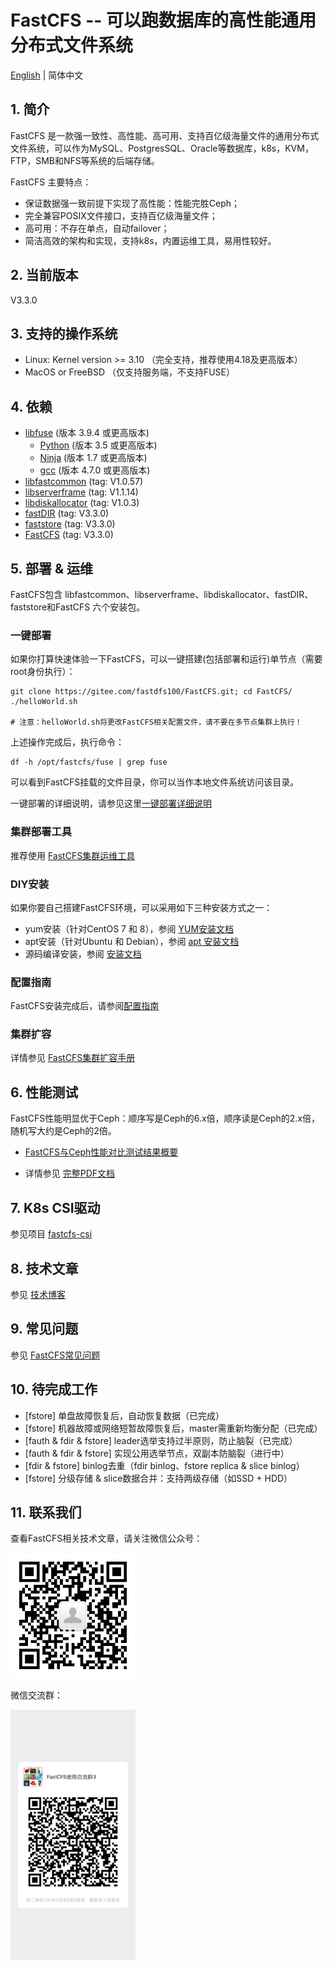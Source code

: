 # FastCFS -- 可以跑数据库的高性能通用分布式文件系统

[English](README.md) | 简体中文

## 1. 简介

FastCFS 是一款强一致性、高性能、高可用、支持百亿级海量文件的通用分布式文件系统，可以作为MySQL、PostgresSQL、Oracle等数据库，k8s，KVM，FTP，SMB和NFS等系统的后端存储。

FastCFS 主要特点：

* 保证数据强一致前提下实现了高性能：性能完胜Ceph；
* 完全兼容POSIX文件接口，支持百亿级海量文件；
* 高可用：不存在单点，自动failover；
* 简洁高效的架构和实现，支持k8s，内置运维工具，易用性较好。

## 2. 当前版本

V3.3.0

## 3. 支持的操作系统

* Linux: Kernel version >= 3.10 （完全支持，推荐使用4.18及更高版本）
* MacOS or FreeBSD  （仅支持服务端，不支持FUSE）

## 4. 依赖

* [libfuse](https://gitee.com/mirrors/libfuse) (版本 3.9.4 或更高版本)
    * [Python](https://python.org/) (版本 3.5 或更高版本)
    * [Ninja](https://ninja-build.org/) (版本 1.7 或更高版本)
    * [gcc](https://www.gnu.org/software/gcc/) (版本 4.7.0 或更高版本)
* [libfastcommon](https://gitee.com/fastdfs100/libfastcommon) (tag: V1.0.57)
* [libserverframe](https://gitee.com/fastdfs100/libserverframe) (tag: V1.1.14)
* [libdiskallocator](https://gitee.com/fastdfs100/libdiskallocator) (tag: V1.0.3)
* [fastDIR](https://gitee.com/fastdfs100/fastDIR) (tag: V3.3.0)
* [faststore](https://gitee.com/fastdfs100/faststore) (tag: V3.3.0)
* [FastCFS](https://gitee.com/fastdfs100/FastCFS) (tag: V3.3.0)

## 5. 部署 & 运维

FastCFS包含 libfastcommon、libserverframe、libdiskallocator、fastDIR、faststore和FastCFS 六个安装包。

### 一键部署

如果你打算快速体验一下FastCFS，可以一键搭建(包括部署和运行)单节点（需要root身份执行）：
```
git clone https://gitee.com/fastdfs100/FastCFS.git; cd FastCFS/
./helloWorld.sh

# 注意：helloWorld.sh将更改FastCFS相关配置文件，请不要在多节点集群上执行！
```

上述操作完成后，执行命令：
```
df -h /opt/fastcfs/fuse | grep fuse
```
可以看到FastCFS挂载的文件目录，你可以当作本地文件系统访问该目录。

一键部署的详细说明，请参见这里[一键部署详细说明](docs/Easy-install-detail-zh_CN.md)

### 集群部署工具

推荐使用 [FastCFS集群运维工具](docs/fcfs-ops-tool-zh_CN.md)

### DIY安装

如果你要自己搭建FastCFS环境，可以采用如下三种安装方式之一：

* yum安装（针对CentOS 7 和 8），参阅 [YUM安装文档](docs/YUMINSTALL-zh_CN.md)
* apt安装（针对Ubuntu 和 Debian），参阅 [apt 安装文档](docs/APT-INSTALL-zh_CN.md)
* 源码编译安装，参阅 [安装文档](docs/INSTALL-zh_CN.md)

### 配置指南

FastCFS安装完成后，请参阅[配置指南](docs/CONFIGURE-zh_CN.md)

### 集群扩容

详情参见 [FastCFS集群扩容手册](docs/cluster-expansion-zh_CN.md)

## 6. 性能测试

FastCFS性能明显优于Ceph：顺序写是Ceph的6.x倍，顺序读是Ceph的2.x倍，随机写大约是Ceph的2倍。

* [FastCFS与Ceph性能对比测试结果概要](docs/benchmark.md)

* 详情参见 [完整PDF文档](docs/benchmark-20210621.pdf)

## 7. K8s CSI驱动

参见项目 [fastcfs-csi](https://gitee.com/fastdfs100/fastcfs-csi)

## 8. 技术文章

参见 <a href="https://my.oschina.net/u/3334339" target="_blank">技术博客</a>

## 9. 常见问题

参见 [FastCFS常见问题](docs/FAQ-zh_CN.md)

## 10. 待完成工作

*  [fstore] 单盘故障恢复后，自动恢复数据（已完成）
*  [fstore] 机器故障或网络短暂故障恢复后，master需重新均衡分配（已完成）
*  [fauth & fdir & fstore] leader选举支持过半原则，防止脑裂（已完成）
*  [fauth & fdir & fstore] 实现公用选举节点，双副本防脑裂（进行中）
*  [fdir & fstore] binlog去重（fdir binlog、fstore replica & slice binlog）
*  [fstore] 分级存储 & slice数据合并：支持两级存储（如SSD + HDD）

## 11. 联系我们

查看FastCFS相关技术文章，请关注微信公众号：

<img src="images/wechat_subscribe.jpg" width="200" alt="微信公众号">

微信交流群：

<img src="images/wechat_group.jpg" width="200" alt="微信交流群">
